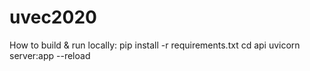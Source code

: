 # uvec2020
How to build & run locally:
pip install -r requirements.txt
cd api
uvicorn server:app --reload
